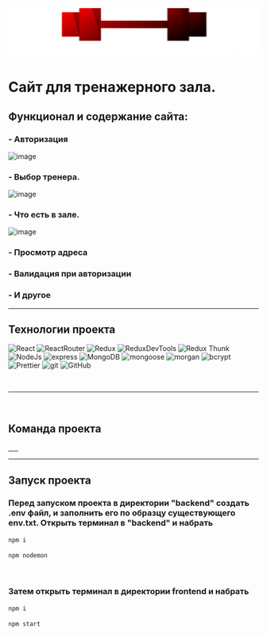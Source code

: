 <img  src="./assets/logo.png" width="100%" height="100px"/>

<br>

# Сайт для тренажерного зала.

## Функционал и содержание сайта:

### - Авторизация

![image](./assets/auth.gif)

### - Выбор тренера.

![image](./assets/reserve.gif)

### - Что есть в зале.

![image](./assets/info.gif)

### - Просмотр адреса

### - Валидация при авторизации

### - И другое

___

## Технологии проекта

![React](https://img.shields.io/badge/-React-430098?style=for-the-badge&logo=react&logoColor=blue)
![ReactRouter](https://img.shields.io/badge/-React_Router-430098?style=for-the-badge&logo=react-router&logoColor=blue)
![Redux](https://img.shields.io/badge/-Redux-45b8d8?style=for-the-badge&logo=redux&logoColor=orange)
![ReduxDevTools](https://img.shields.io/badge/redux_toolkit-45b8d8?style=for-the-badge&logo=redux&logoColor=orange)
![Redux Thunk](https://img.shields.io/badge/-Redux_Thunk-45b8d8?style=for-the-badge&logo=Redux&logoColor=orange)
![NodeJs](https://img.shields.io/badge/-Nodejs-43853d?style=for-the-badge&logo=Node.js&logoColor=white)
![express](https://img.shields.io/badge/express-green?style=for-the-badge&logo=express)
![MongoDB](https://img.shields.io/badge/-MongoDB-purple?style=for-the-badge&logo=mongodb&logoColor=green)
![mongoose](https://img.shields.io/badge/mongoose-purple?style=for-the-badge&logo=mongodb&logoColor=green)
![morgan](https://img.shields.io/badge/-MORGAN-gray?style=for-the-badge&logo=morgan&logoColor=orange)
![bcrypt](https://img.shields.io/badge/bcrypt-gray?style=for-the-badge&logo)
![Prettier](https://img.shields.io/badge/-Prettier-grey?style=for-the-badge&logo=Prettier&logoColor=orange)
![git](https://img.shields.io/badge/-Git-black?style=for-the-badge&logo=git&logoColor=white)
![GitHub](https://img.shields.io/badge/-GitHub-black?style=for-the-badge&logo=github&logoColor=white)

<br>

___

<br>

## Команда проекта

  <a href="https://github.com/4abaev">
    <img alt="" src="https://img.shields.io/badge/-CHABAEV_RASHID-black?style=for-the-badge&logo=github&logoColor=white" />
  </a>
  <a href="https://github.com/zxcviolence">
    <img alt="" src="https://img.shields.io/badge/-YAKUBOV_ISLAM-black?style=for-the-badge&logo=github&logoColor=white" />
  </a>
  <a href="https://github.com/WetFlamer">
    <img alt="" src="https://img.shields.io/badge/-CHABAEV_KHAMID-black?style=for-the-badge&logo=github&logoColor=white" />
  </a>
  <a href="https://github.com/ADDIC42">
    <img alt="" src="https://img.shields.io/badge/-SARALIEV_ADAM-black?style=for-the-badge&logo=github&logoColor=white" />
  </a>
  <a href="https://github.com/Duzhiev">
    <img alt="" src="https://img.shields.io/badge/-DUZHIEV_MAGOMED-black?style=for-the-badge&logo=github&logoColor=white" />
  </a>
  </a>
  <a href="https://github.com/arthurshelbaev">
    <img alt="" src="https://img.shields.io/badge/-YUNUSOV_ARTHUR-black?style=for-the-badge&logo=github&logoColor=white" />
  </a>

---

## Запуск проекта

### Перед запуском проекта в директории "backend" создать .env файл, и заполнить его по образцу существующего env.txt. Открыть терминал в "backend" и набрать

```javascript
npm i
```

```javascript
npm nodemon
```

<br>

### Затем открыть терминал в директории frontend и набрать

```javascript
npm i
```

```javascript
npm start
```